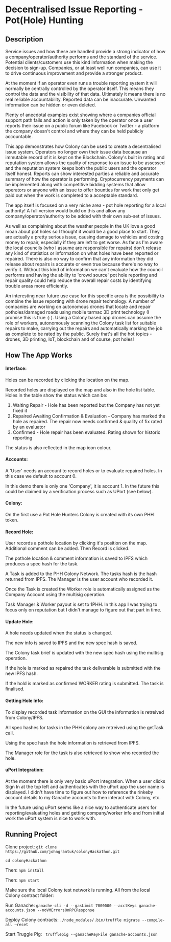 # Decentralised Issue Reporting - Pot(Hole) Hunting

## Description
Service issues and how these are handled provide a strong indicator of how a company/operator/authority performs and the standard of the service. Potential clients/customers use this kind information when making the decision to sign-up. Companies, or at least well run companies, can use it to drive continuous improvement and provide a stronger product.

At the moment if an operator even runs a trouble reporting system it will normally be centrally controlled by the operator itself. This means they control the data and the visibility of that data. Ultimately it means there is no real reliable accountability. Reported data can be inaccurate. Unwanted information can be hidden or even deleted.

Plenty of anecdotal examples exist showing where a companies official support path fails and action is only taken by the operator once a user reports their issue on a public forum like Facebook or Twitter - a platform the company doesn't control and where they can be held publicly accountable.

This app demonstrates how Colony can be used to create a decentralised issue system. Operators no longer own their issue data because an immutable record of it is kept on the Blockchain. Colony's built in rating and reputation system allows the quality of response to an issue to be assessed and the reputation system keeps both the public users and the operator itself honest. Reports can show interested parties a reliable and accurate summary of how the operator is performing. Cryptocurrency payments can be implemented along with competitive bidding systems that allow operators or anyone with an issue to offer bounties for work that only get paid out when the work is completed to a acceptable standard.

The app itself is focused on a very niche area - pot hole reporting for a local authority! A full version would build on this and allow any company/operator/authority to be added with their own sub-set of issues.

As well as complaining about the weather people in the UK love a good moan about pot holes so I thought it would be a good place to start. They are actually a pretty serious issue, causing damage to vehicles and costing money to repair, especially if they are left to get worse. As far as I'm aware the local councils (who I assume are responsible for repairs) don't release any kind of statistics or information on what holes have been reported or repaired. There is  also no way to confirm that any information they did release about repairs is accurate or even true because there's no way to verify it. Without this kind of information we can't evaluate how the council performs and having the ability to 'crowd source' pot hole reporting and repair quality could help reduce the overall repair costs by identifying trouble areas more efficiently.

An interesting near future use case for this specific area is the possibility to combine the issue reporting with drone repair technology. A number of companies are working on autonomous drones that locate and repair potholes/damaged roads using mobile tarmac 3D print technology (I promise this is true :) ). Using a Colony based app drones can assume the role of workers, autonomously scanning the Colony task list for suitable repairs to make, carrying out the repairs and automatically marking the job as complete to be rated by the public. Surely that's all the hot topics - drones, 3D printing, IoT, blockchain and of course, pot holes!

## How The App Works

#### Interface:

Holes can be recorded by clicking the location on the map.

Recorded holes are displayed on the map and also in the hole list table. Holes in the table show the status which can be:
1. Waiting Repair - Hole has been reported but the Company has not yet fixed it
2. Repaired Awaiting Confirmation & Evaluation - Company has marked the hole as repaired. The repair now needs confirmed & quality of fix rated by an evaluator
3. Confirmed - Hole repair has been evaluated. Rating shown for historic reporting

The status is also reflected in the map icon colour.

#### Accounts:

A 'User' needs an account to record holes or to evaluate repaired holes. In this case we default to account 0.

In this demo there is only one 'Company', it is account 1. In the future this could be claimed by a verification process such as UPort (see below).

#### Colony:

On the first use a Pot Hole Hunters Colony is created with its own PHH token.

#### Record Hole:

User records a pothole location by clicking it's position on the map. Additional comment can be added. Then Record is clicked.

The pothole location & comment information is saved to IPFS which produces a spec hash for the task.

A Task is added to the PHH Colony Network. The tasks hash is the hash returned from IPFS. The Manager is the user account who recorded it.

Once the Task is created the Worker role is automatically assigned as the Company Account using the multisig operation.

Task Manager & Worker payout is set to 1PHH. In this app I was trying to focus only on reputation but I didn't manage to figure out that part in time.

#### Update Hole:

A hole needs updated when the status is changed.

The new info is saved to IPFS and the new spec hash is saved.

The Colony task brief is updated with the new spec hash using the multisig operation.

If the hole is marked as repaired the task deliverable is submitted with the new IPFS hash.

If the hold is marked as confirmed WORKER rating is submitted. The task is finalised.

#### Getting Hole Info:

To display recorded task information on the GUI the information is retreived from Colony/IPFS.

All spec hashes for tasks in the PHH colony are retreived using the getTask call.

Using the spec hash the hole information is retrieved from IPFS.

The Manager role for the task is also retrieved to show who recorded the hole.

#### uPort Integration:

At the moment there is only very basic uPort integration. When a user clicks Sign In at the top left and authenticates with the uPort app the user name is displayed. I didn't have time to figure out how to reference the rinkeby account details to my Ganache accounts to then interact with Colony, etc.

In the future using uPort seems like a nice way to authenticate users for reporting/evaluating holes and getting company/worker info and from initial work the uPort system is nice to work with.

## Running Project

Clone project: ```git clone https://github.com/johngrantuk/colonyHackathon.git```

```cd colonyHackathon```

Then: ```npm install```

Then: ```npm start```

Make sure the local Colony test network is running. All from the local Colony contract folder:

Run Ganache: ```ganache-cli -d --gasLimit 7000000 --acctKeys ganache-accounts.json --noVMErrorsOnRPCResponse```

Deploy Colony contracts:
```./node_modules/.bin/truffle migrate --compile-all —reset```

Start Truggle Pig:
``` trufflepig --ganacheKeyFile ganache-accounts.json```
